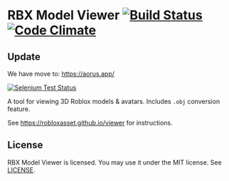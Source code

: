 RBX Model Viewer [![Build Status](https://img.shields.io/travis/rust-lang/rust/master.svg)](http://travis-ci.org/) [![Code Climate](https://codeclimate.com/github/Stuk/jszip/badges/gpa.svg)](https://codeclimate.com/)
=====

Update
-------
We have move to: https://aorus.app/

[![Selenium Test Status](https://i.imgur.com/LYQn8ED.png)](https://robloxasset.github.io/avatar-model-viewer)

A tool for viewing 3D Roblox models & avatars. Includes `.obj` conversion feature.

See https://robloxasset.github.io/viewer for instructions.

License
-------

RBX Model Viewer is licensed. You may use it under the MIT license. See [LICENSE](LICENSE).
